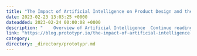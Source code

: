 ```yaml
---
title: "The Impact of Artificial Intelligence on Product Design and the Future of UI/UX"
date: 2023-02-23 13:03:25 +0000
dateadded: 2023-02-24 00:00:08 +0000
description: "    Overview of Artificial Intelligence  Continue reading on Prototypr »  "
link: "https://blog.prototypr.io/the-impact-of-artificial-intelligence-on-product-design-and-the-future-of-ui-ux-18dad4a92a3f?source=rss----eb297ea1161a---4"
category:
directory: _directory/prototypr.md
---
```

